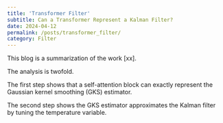```yaml
---
title: 'Transformer Filter'
subtitle: Can a Transformer Represent a Kalman Filter?
date: 2024-04-12
permalink: /posts/transformer_filter/
category: Filter
---
```



This blog is a summarization of the work [xx].

The analysis is twofold.


The first step shows that a self-attention block can exactly represent the Gaussian kernel smoothing (GKS) estimator.

The second step shows the GKS estimator approximates the Kalman filter by tuning the temperature variable.
